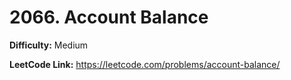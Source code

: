 # 2066. Account Balance

**Difficulty:** Medium

**LeetCode Link:** https://leetcode.com/problems/account-balance/

